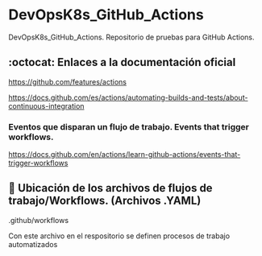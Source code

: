 # DevOpsK8s_GitHub_Actions
DevOpsK8s_GitHub_Actions. Repositorio de pruebas para GitHub Actions.  

## :octocat: Enlaces a la documentación oficial
https://github.com/features/actions

https://docs.github.com/es/actions/automating-builds-and-tests/about-continuous-integration

### Eventos que disparan un flujo de trabajo. Events that trigger workflows.

https://docs.github.com/en/actions/learn-github-actions/events-that-trigger-workflows

## :rocket: Ubicación de los archivos de flujos de trabajo/Workflows. (Archivos .YAML)

  .github/workflows
  
Con este archivo en el respositorio se definen procesos de trabajo automatizados
